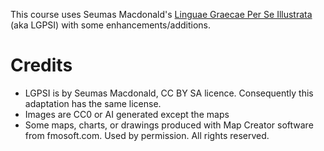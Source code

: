 
This course uses Seumas Macdonald's [Linguae Graecae Per Se Illustrata](https://github.com/seumasjeltzz/LinguaeGraecaePerSeIllustrata) (aka LGPSI) with some enhancements/additions. 


# Credits

- LGPSI is by Seumas Macdonald, CC BY SA licence. Consequently this adaptation has the same license.
- Images are CC0 or AI generated except the maps
- Some maps, charts, or drawings produced with Map Creator software from fmosoft.com. Used by permission. All rights reserved.
